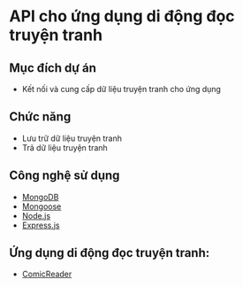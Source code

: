 # API cho ứng dụng di động đọc truyện tranh
## Mục đích dự án
- Kết nối và cung cấp dữ liệu truyện tranh cho ứng dụng
## Chức năng
- Lưu trữ dữ liệu truyện tranh
- Trả dữ liệu truyện tranh
## Công nghệ sử dụng
- [MongoDB](https://www.mongodb.com/)
- [Mongoose](https://mongoosejs.com/)
- [Node.js](https://nodejs.org/en)
- [Express.js](https://expressjs.com/)
## Ứng dụng di động đọc truyện tranh: 
- [ComicReader](https://github.com/taingo321/LTTBD_ComicReaderApp/blob/main/README.md)
